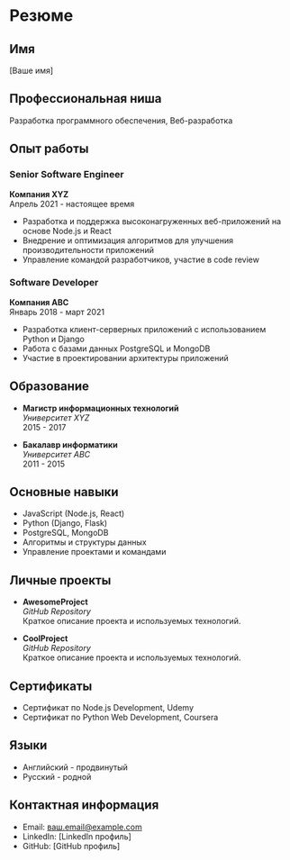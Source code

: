 # Резюме

## Имя

[Ваше имя]

## Профессиональная ниша

Разработка программного обеспечения, Веб-разработка

## Опыт работы

### Senior Software Engineer
**Компания XYZ**  
Апрель 2021 - настоящее время

- Разработка и поддержка высоконагруженных веб-приложений на основе Node.js и React
- Внедрение и оптимизация алгоритмов для улучшения производительности приложений
- Управление командой разработчиков, участие в code review

### Software Developer
**Компания ABC**  
Январь 2018 - март 2021

- Разработка клиент-серверных приложений с использованием Python и Django
- Работа с базами данных PostgreSQL и MongoDB
- Участие в проектировании архитектуры приложений

## Образование

- **Магистр информационных технологий**  
  *Университет XYZ*  
  2015 - 2017

- **Бакалавр информатики**  
  *Университет ABC*  
  2011 - 2015

## Основные навыки

- JavaScript (Node.js, React)
- Python (Django, Flask)
- PostgreSQL, MongoDB
- Алгоритмы и структуры данных
- Управление проектами и командами

## Личные проекты

- **AwesomeProject**  
  *GitHub Repository*  
  Краткое описание проекта и используемых технологий.

- **CoolProject**  
  *GitHub Repository*  
  Краткое описание проекта и используемых технологий.

## Сертификаты

- Сертификат по Node.js Development, Udemy
- Сертификат по Python Web Development, Coursera

## Языки

- Английский - продвинутый
- Русский - родной

## Контактная информация

- Email: ваш.email@example.com
- LinkedIn: [LinkedIn профиль]
- GitHub: [GitHub профиль]

